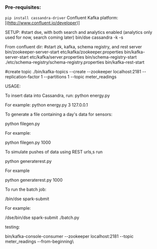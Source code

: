 ### Pre-requisites:
`pip install cassandra-driver`
Confluent Kafka platform: [(http://www.confluent.io/developer)]

SETUP:
#start dse, with both search and analytics enabled (analytics only used for now, search coming later)
bin/dse cassandra -k -s

From confluent dir:
#start zk, kafka, schema registry, and rest server
bin/zookeeper-server-start etc/kafka/zookeeper.properties
bin/kafka-server-start etc/kafka/server.properties
bin/schema-registry-start ./etc/schema-registry/schema-registry.properties
bin/kafka-rest-start

#create topic
./bin/kafka-topics --create --zookeeper localhost:2181 --replication-factor 1 --partitions 1 --topic meter_readings

USAGE:

To insert data into Cassandra, run:
python energy.py <number of devices> <cassandra host ip>

For example:
python energy.py 3 127.0.0.1

To generate a file containing a day's data for sensors:

python filegen.py <number of devices>

For example:

python filegen.py 1000

To simulate pushes of data using REST urls,s run

python generaterest.py <number of devices>

For example

python generaterest.py 1000

To run the batch job:

<dse install directory>/bin/dse spark-submit <path to batch.py>

For example:

/dse/bin/dse spark-submit ./batch.py


testing:

bin/kafka-console-consumer --zookeeper localhost:2181 --topic meter_readings --from-beginning\
